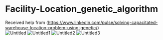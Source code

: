 # Facility-Location_genetic_algorithm
Received help from (https://www.linkedin.com/pulse/solving-capacitated-warehouse-location-problem-using-genetic/)  
![Untitled](https://user-images.githubusercontent.com/66154088/169666147-a3f11247-c6a7-4930-a82c-43b051b0530f.jpg)
![Untitled1](https://user-images.githubusercontent.com/66154088/169666187-b2ee5218-726a-40fe-bf40-62c70cf052f7.jpg)
![Untitled2](https://user-images.githubusercontent.com/66154088/169666219-67b96fba-153e-4659-86eb-1b81a0d8c60d.jpg)
![Untitled3](https://user-images.githubusercontent.com/66154088/169666246-b4d51599-f0c8-47c6-a59e-0304ce1a6aa0.jpg)
